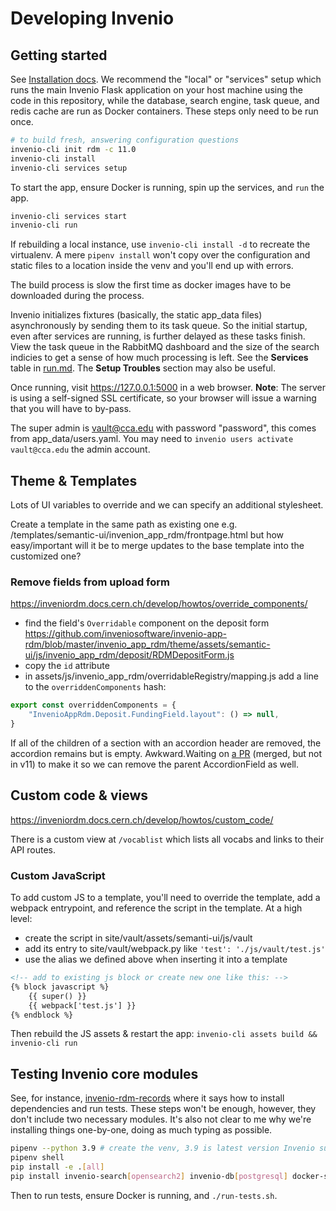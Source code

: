 # Developing Invenio

## Getting started

See [Installation docs](https://inveniordm.docs.cern.ch/install/). We recommend the "local" or "services" setup which runs the main Invenio Flask application on your host machine using the code in this repository, while the database, search engine, task queue, and redis cache are run as Docker containers. These steps only need to be run once.

```sh
# to build fresh, answering configuration questions
invenio-cli init rdm -c 11.0
invenio-cli install
invenio-cli services setup
```

To start the app, ensure Docker is running, spin up the services, and `run` the app.

```sh
invenio-cli services start
invenio-cli run
```

If rebuilding a local instance, use `invenio-cli install -d` to recreate the virtualenv. A mere `pipenv install` won't copy over the configuration and static files to a location inside the venv and you'll end up with errors.

The build process is slow the first time as docker images have to be downloaded during the process.

Invenio initializes fixtures (basically, the static app_data files) asynchronously by sending them to its task queue. So the initial startup, even after services are running, is further delayed as these tasks finish. View the task queue in the RabbitMQ dashboard and the size of the search indicies to get a sense of how much processing is left. See the **Services** table in [run.md](run.md). The **Setup Troubles**  section may also be useful.

Once running, visit https://127.0.0.1:5000 in a web browser. **Note**: The server is using a self-signed SSL certificate, so your browser will issue a warning that you will have to by-pass.

The super admin is vault@cca.edu with password "password", this comes from app_data/users.yaml. You may need to `invenio users activate vault@cca.edu` the admin account.

## Theme & Templates

Lots of UI variables to override and we can specify an additional stylesheet.

Create a template in the same path as existing one e.g. /templates/semantic-ui/invenion_app_rdm/frontpage.html but how easy/important will it be to merge updates to the base template into the customized one?

### Remove fields from upload form

https://inveniordm.docs.cern.ch/develop/howtos/override_components/

- find the field's `Overridable` component on the deposit form https://github.com/inveniosoftware/invenio-app-rdm/blob/master/invenio_app_rdm/theme/assets/semantic-ui/js/invenio_app_rdm/deposit/RDMDepositForm.js
- copy the `id` attribute
- in assets/js/invenio_app_rdm/overridableRegistry/mapping.js add a line to the `overriddenComponents` hash:

```js
export const overriddenComponents = {
    "InvenioAppRdm.Deposit.FundingField.layout": () => null,
}
```

If all of the children of a section with an accordion header are removed, the accordion remains but is empty. Awkward.Waiting on [a PR](https://github.com/inveniosoftware/invenio-app-rdm/pull/2087) (merged, but not in v11) to make it so we can remove the parent AccordionField as well.

## Custom code & views

https://inveniordm.docs.cern.ch/develop/howtos/custom_code/

There is a custom view at `/vocablist` which lists all vocabs and links to their API routes.

### Custom JavaScript

To add custom JS to a template, you'll need to override the template, add a webpack entrypoint, and reference the script in the template. At a high level:

- create the script in site/vault/assets/semanti-ui/js/vault
- add its entry to site/vault/webpack.py like `'test': './js/vault/test.js'`
- use the alias we defined above when inserting it into a template

```html
<!-- add to existing js block or create new one like this: -->
{% block javascript %}
    {{ super() }}
    {{ webpack['test.js'] }}
{% endblock %}
```

Then rebuild the JS assets & restart the app: `invenio-cli assets build && invenio-cli run`

## Testing Invenio core modules

See, for instance, [invenio-rdm-records](https://github.com/inveniosoftware/invenio-rdm-records) where it says how to install dependencies and run tests. These steps won't be enough, however, they don't include two necessary modules. It's also not clear to me why we're installing things one-by-one, doing as much typing as possible.

```sh
pipenv --python 3.9 # create the venv, 3.9 is latest version Invenio supports as of 6/2023
pipenv shell
pip install -e .[all]
pip install invenio-search[opensearch2] invenio-db[postgresql] docker-services-cli check_manifest sphinx
```

Then to run tests, ensure Docker is running, and `./run-tests.sh`.
